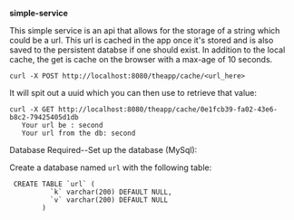 ****simple-service****

This simple service is an api that allows for the storage of a string which could be a url.  This url is cached in the app once it's stored and is also saved to the persistent databse if one should exist.  In addition to the local cache, the get is cache on the browser with a max-age of 10 seconds.  

``curl -X POST http://localhost:8080/theapp/cache/<url_here>``

It will spit out a uuid which you can then use to retrieve that value:

```
curl -X GET http://localhost:8080/theapp/cache/0e1fcb39-fa02-43e6-b8c2-79425405d1db
   Your url be : second
   Your url from the db: second
```

Database Required--Set up the database (MySql):

Create a database named ```url``` with the following table:
```$xslt
 CREATE TABLE `url` (
          `k` varchar(200) DEFAULT NULL,
          `v` varchar(200) DEFAULT NULL
        ) 
```




